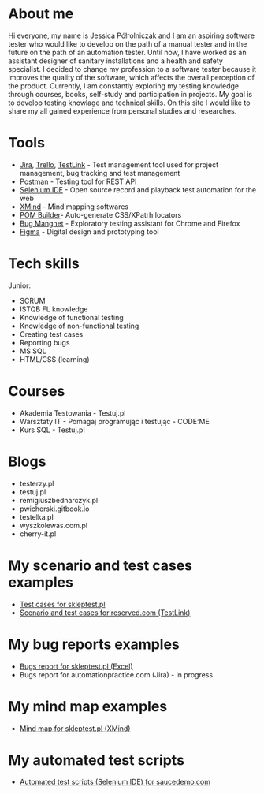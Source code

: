 # About me
Hi everyone, my name is Jessica Półrolniczak and I am an aspiring software tester who would like to develop on the path of a manual tester and in the future on the path of an automation tester. 
Until now, I have worked as an assistant designer of sanitary installations and a health and safety specialist. 
I decided to change my profession to a software tester because it improves the quality of the software, which affects the overall perception of the product.
Currently, I am constantly exploring my testing knowledge through courses, books, self-study and participation in projects.
My goal is to develop testing knowlage and technical skills. On this site I would like to share my all gained experience from personal studies and researches.

# Tools
* [Jira](https://www.atlassian.com/pl/software/jira), [Trello](https://trello.com/pl), [TestLink](https://testlink.org/) - Test management tool used for project management, bug tracking and test management
* [Postman](https://www.postman.com/) - Testing tool for REST API
* [Selenium IDE](https://chrome.google.com/webstore/detail/selenium-ide/mooikfkahbdckldjjndioackbalphokd) - Open source record and playback test automation for the web
* [XMind](https://www.xmind.net/) - Mind mapping softwares
* [POM Builder](https://chrome.google.com/webstore/detail/pom-builder-%E2%80%93-auto-genera/akcejfbfkkjnghlfngighgncolfaghco)- Auto-generate CSS/XPatrh locators
* [Bug Mangnet](https://chrome.google.com/webstore/detail/pom-builder-%E2%80%93-auto-genera/akcejfbfkkjnghlfngighgncolfaghco) - Exploratory testing assistant for Chrome and Firefox
* [Figma](https://www.figma.com/) - Digital design and prototyping tool 

# Tech skills
Junior:
* SCRUM
* ISTQB FL knowledge
* Knowledge of functional testing
* Knowledge of non-functional testing
* Creating test cases
* Reporting bugs
* MS SQL
* HTML/CSS (learning)

# Courses
* Akademia Testowania - Testuj.pl
* Warsztaty IT - Pomagaj programując i testując - CODE:ME
* Kurs SQL - Testuj.pl

# Blogs
* testerzy.pl
* testuj.pl 
* remigiuszbednarczyk.pl
* pwicherski.gitbook.io
* testelka.pl
* wyszkolewas.com.pl
* cherry-it.pl

# My scenario and test cases examples
* [Test cases for skleptest.pl](https://docs.google.com/spreadsheets/d/1Z09mu0vG2Y3aCGlb-_B8dLA-Gu6cZysSaEFsHPKQgH8/edit?usp=sharing)
* [Scenario and test cases for reserved.com (TestLink)](https://drive.google.com/file/d/14R_rPSqYzH-Yavt79rvXamh23rsc2m_W/view?usp=sharing)

# My bug reports examples
* [Bugs report for skleptest.pl (Excel)](https://docs.google.com/spreadsheets/d/1Z09mu0vG2Y3aCGlb-_B8dLA-Gu6cZysSaEFsHPKQgH8/edit?usp=sharing)
* Bugs report for automationpractice.com (Jira) - in progress

# My mind map examples
* [Mind map for skleptest.pl (XMind)](https://drive.google.com/drive/folders/1sBKLEarhf9eUDThaR1bpeMfm8PiB2XXj?usp=sharing)

# My automated test scripts
* [Automated test scripts (Selenium IDE) for saucedemo.com](https://drive.google.com/file/d/15LpK7jS_CjTt0KXchOZjDsLYQhcjzI7W/view?usp=sharing)










